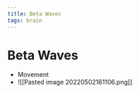 ```yaml
---
title: Beta Waves
tags: brain
---
```


# Beta Waves
- Movement
- ![[Pasted image 20220502161106.png]]


































